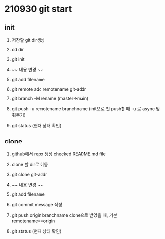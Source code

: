 # 210930 git start

## init

1. 저장할 git dir생성
2. cd dir
3. git init
4. ~~ 내용 변경 ~~
5. git add filename
6. git remote add remotename git-addr
7. git branch -M rename	(master->main)
8. git push -u remotename branchname	(init으로 첫 push할 때 -u 로 async 맞춰주기)

0. git status	(현재 상태 확인)


## clone

1. github에서 repo 생성
	checked README.md file
2. clone 할 dir로 이동
3. git clone git-addr
4. ~~ 내용 변경 ~~
5. git add filename
6. git commit
	message 작성
7. git push origin branchname
	clone으로 받았을 때, 기본 remotename==origin

0. git status	(현재 상태 확인)
